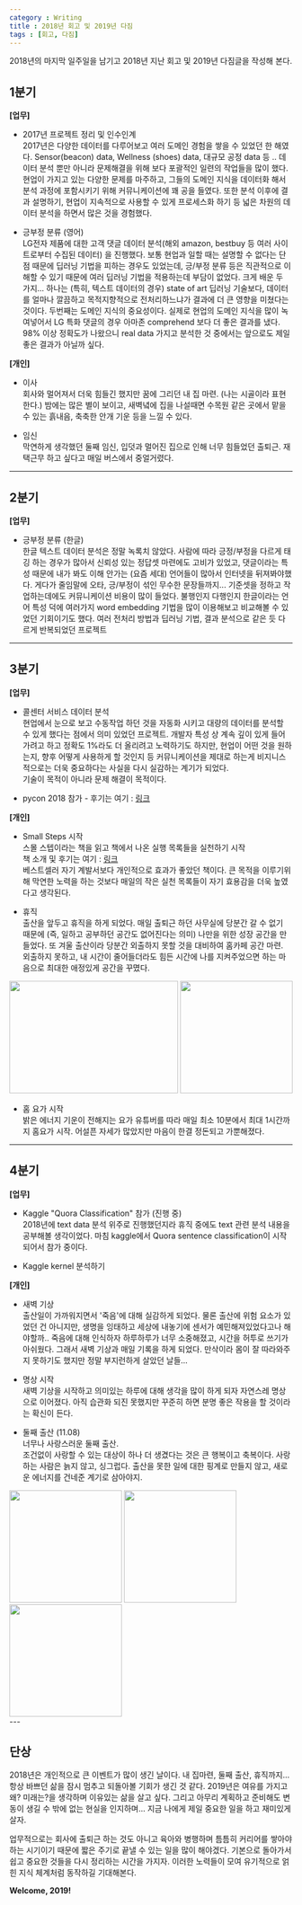 ```yaml
---
category : Writing
title : 2018년 회고 및 2019년 다짐
tags : [회고, 다짐]
--- 
```


2018년의 마지막 일주일을 남기고 2018년 지난 회고 및 2019년 다짐글을 작성해 본다.

## 1분기  
**[업무]**    
- 2017년 프로젝트 정리 및 인수인계  
2017년은 다양한 데이터를 다루어보고 여러 도메인 경험을 쌓을 수 있었던 한 해였다. Sensor(beacon) data, Wellness (shoes) data, 대규모 공정 data 등 ..
데이터 분석 뿐만 아니라 문제해결을 위해 보다 포괄적인 일련의 작업들을 많이 했다. 현업이 가지고 있는 다양한 문제를 마주하고, 그들의 도메인 지식을 데이터화 해서 분석 과정에 포함시키기 위해 커뮤니케이션에 꽤 공을 들였다. 또한 분석 이후에 결과 설명하기, 현업이 지속적으로 사용할 수 있게 프로세스화 하기 등 넓은 차원의 데이터 분석을 하면서 많은 것을 경험했다.  

- 긍부정 분류 (영어)  
LG전자 제품에 대한 고객 댓글 데이터 분석(해외 amazon, bestbuy 등 여러 사이트로부터 수집된 데이터) 을 진행했다. 보통 현업과 일할 때는 설명할 수 없다는 단점 때문에 딥러닝 기법을 피하는 경우도 있었는데, 긍/부정 분류 등은 직관적으로 이해할 수 있기 때문에 여러 딥러닝 기법을 적용하는데 부담이 없었다. 크게 배운 두 가지... 하나는 (특히, 텍스트 데이터의 경우) state of art 딥러닝 기술보다, 데이터를 얼마나 깔끔하고 목적지향적으로 전처리하느냐가 결과에 더 큰 영향을 미쳤다는 것이다. 두번째는 도메인 지식의 중요성이다. 실제로 현업의 도메인 지식을 많이 녹여넣어서 LG 특화 댓글의 경우 아마존 comprehend 보다 더 좋은 결과를 냈다. 98% 이상 정확도가 나왔으니 real data 가지고 분석한 것 중에서는 앞으로도 제일 좋은 결과가 아닐까 싶다.
 
**[개인]**    
- 이사  
회사와 멀어져서 더욱 힘들긴 했지만 꿈에 그리던 내 집 마련. (나는 시골이라 표현한다.) 밤에는 많은 별이 보이고, 새벽녘에 집을 나설때면 수목원 같은 곳에서 맡을 수 있는 흙내음, 축축한 안개 기운 등을 느낄 수 있다.

- 임신  
막연하게 생각했던 둘째 임신, 입덧과 멀어진 집으로 인해 너무 힘들었던 출퇴근. 재택근무 하고 싶다고 매일 버스에서 중얼거렸다. 


---

## 2분기  
**[업무]**  
- 긍부정 분류 (한글)  
한글 텍스트 데이터 분석은 정말 녹록치 않았다. 사람에 따라 긍정/부정을 다르게 태깅 하는 경우가 많아서 신뢰성 있는 정답셋 마련에도 고비가 있었고, 댓글이라는 특성 때문에 내가 봐도 이해 안가는 (요즘 세대) 언어들이 많아서 인터넷을 뒤져봐야했다. 게다가 줄임말에 오타, 긍/부정이 섞인 무수한 문장들까지... 기준셋을 정하고 작업하는데에도 커뮤니케이션 비용이 많이 들었다. 불행인지 다행인지 한글이라는 언어 특성 덕에 여러가지 word embedding 기법을 많이 이용해보고 비교해볼 수 있었던 기회이기도 했다. 여러 전처리 방법과 딥러닝 기법, 결과 분석으로 같은 듯 다르게 반복되었던 프로젝트 

---
## 3분기  
**[업무]**    
- 콜센터 서비스 데이터 분석  
현업에서 눈으로 보고 수동작업 하던 것을 자동화 시키고 대량의 데이터를 분석할 수 있게 했다는 점에서 의미 있었던 프로젝트. 개발자 특성 상 계속 깊이 있게 들어가려고 하고 정확도 1%라도 더 올리려고 노력하기도 하지만, 현업이 어떤 것을 원하는지, 향후 어떻게 사용하게 할 것인지 등 커뮤니케이션을 제대로 하는게 비지니스 적으로는 더욱 중요하다는 사실을 다시 실감하는 계기가 되었다.  
기술이 목적이 아니라 문제 해결이 목적이다.  

- pycon 2018 참가 - 후기는 여기 : [링크](https://inspiringpeople.github.io/data%20analysis/pycon2018/)

**[개인]**  
- Small Steps 시작  
스몰 스텝이라는 책을 읽고 책에서 나온 실행 목록들을 실천하기 시작  
책 소개 및 후기는 여기 : [링크](https://inspiringpeople.github.io/writing/Small_Steps/)  
베스트셀러 자기 계발서보다 개인적으로 효과가 좋았던 책이다. 큰 목적을 이루기위해 막연한 노력을 하는 것보다 매일의 작은 실천 목록들이 자기 효용감을 더욱 높였다고 생각된다.

- 휴직   
출산을 앞두고 휴직을 하게 되었다. 매일 출퇴근 하던 사무실에 당분간 갈 수 없기 때문에 (즉, 일하고 공부하던 공간도 없어진다는 의미) 나만을 위한 성장 공간을 만들었다. 또 겨울 출산이라 당분간 외출하지 못할 것을 대비하여 홈카페 공간 마련. 외출하지 못하고, 내 시간이 줄어들더라도 힘든 시간에 나를 지켜주었으면 하는 마음으로 최대한 애정있게 공간을 꾸몄다. 
<div class="box">
<img src="https://www.dropbox.com/s/cdre16jm8gczggi/MTXX_20180912220633.jpg?raw=1" height="200" width="300">
<img src="https://www.dropbox.com/s/qfsgxj134xvxv23/20181223_234603.jpg?raw=1" height="200" width="200">
</div>

- 홈 요가 시작  
밝은 에너지 기운이 전해지는 요가 유튜버를 따라 매일 최소 10분에서 최대 1시간까지 홈요가 시작. 어설픈 자세가 많았지만 마음이 한결 정돈되고 가뿐해졌다.

---
## 4분기
**[업무]**  
- Kaggle "Quora Classification" 참가 (진행 중)  
2018년에 text data 분석 위주로 진행했던지라 휴직 중에도 text 관련 분석 내용을 공부해볼 생각이었다. 마침 kaggle에서 Quora sentence classification이 시작되어서 참가 중이다. 

- Kaggle kernel 분석하기  
 

**[개인]**  
- 새벽 기상  
출산일이 가까워지면서 '죽음'에 대해 실감하게 되었다. 물론 출산에 위험 요소가 있었던 건 아니지만, 생명을 잉태하고 세상에 내놓기에 센서가 예민해져있었다고나 해야할까.. 죽음에 대해 인식하자 하루하루가 너무 소중해졌고, 시간을 허투로 쓰기가 아쉬웠다. 그래서 새벽 기상과 매일 기록을 하게 되었다. 만삭이라 몸이 잘 따라와주지 못하기도 했지만 정말 부지런하게 살았던 날들...  

- 명상 시작  
새벽 기상을 시작하고 의미있는 하루에 대해 생각을 많이 하게 되자 자연스레 명상으로 이어졌다. 아직 습관화 되진 못했지만 꾸준히 하면 분명 좋은 작용을 할 것이라는 확신이 든다.

- 둘째 출산 (11.08)  
너무나 사랑스러운 둘째 출산.  
조건없이 사랑할 수 있는 대상이 하나 더 생겼다는 것은  큰 행복이고 축복이다. 사랑하는 사람은 늙지 않고, 싱그럽다. 출산을 못한 일에 대한 핑계로 만들지 않고, 새로운 에너지를 건네준 계기로 삼아야지.  
<div class="box">
<img src="https://www.dropbox.com/s/ukiy9foectx4r0q/IMG_4052.jpg?raw=1" height="200" width="200">
<img src="https://www.dropbox.com/s/6jyaxhy8fcktbz1/IMG_4046.jpg?raw=1" height="200" width="200">
<img src="https://www.dropbox.com/s/fikdvmf1vvucehz/IMG_4054.jpg?raw=1" height="200" width="200">
</div>
---

## 단상  
2018년은 개인적으로 큰 이벤트가 많이 생긴 날이다. 내 집마련, 둘째 출산, 휴직까지... 항상 바쁘던 삶을 잠시 멈추고 되돌아볼 기회가 생긴 것 같다. 2019년은 여유를 가지고 왜? 미래는?을 생각하며 이유있는 삶을 살고 싶다. 그리고 아무리 계획하고 준비해도 변동이 생길 수 밖에 없는 현실을 인지하며... 지금 나에게 제일 중요한 일을 하고 재미있게 살자.

업무적으로는 회사에 출퇴근 하는 것도 아니고 육아와 병행하며 틈틈히 커리어를 쌓아야 하는 시기이기 때문에 짧은 주기로 끝낼 수 있는 일을 많이 해야겠다. 기본으로 돌아가서 쉽고 중요한 것들을 다시 정리하는 시간을 가지자. 이러한 노력들이 모여 유기적으로 얽힌 지식 체계처럼 동작하길 기대해본다.

**Welcome, 2019!**